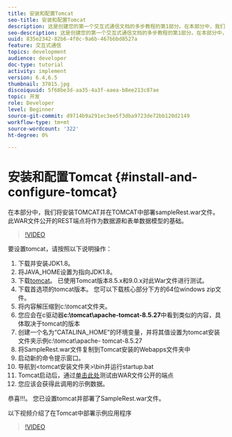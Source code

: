 ```yaml
---
title: 安装和配置Tomcat
seo-title: 安装和配置Tomcat
description: 这是创建您的第一个交互式通信文档的多步教程的第1部分。在本部分中，我们将安装TOMCAT并在TOMCAT中部署sampleRest.war文件。 此WAR文件公开的REST端点将作为数据源和表单数据模型的基础。
seo-description: 这是创建您的第一个交互式通信文档的多步教程的第1部分。在本部分中，我们将安装TOMCAT并在TOMCAT中部署sampleRest.war文件。 此WAR文件公开的REST端点将作为数据源和表单数据模型的基础。
uuid: 835e2342-82b6-4f0c-9a6b-467bbbd8527a
feature: 交互式通信
topics: development
audience: developer
doc-type: tutorial
activity: implement
version: 6.4,6.5
thumbnail: 37815.jpg
discoiquuid: 5f68be3d-aa35-4a3f-aaea-b8ee213c87ae
topic: 开发
role: Developer
level: Beginner
source-git-commit: d9714b9a291ec3ee5f3dba9723de72bb120d2149
workflow-type: tm+mt
source-wordcount: '322'
ht-degree: 0%

---
```



# 安装和配置Tomcat {#install-and-configure-tomcat}

在本部分中，我们将安装TOMCAT并在TOMCAT中部署sampleRest.war文件。 此WAR文件公开的REST端点将作为数据源和表单数据模型的基础。

>[!VIDEO](https://video.tv.adobe.com/v/37815/?quality=9&learn=on)

要设置tomcat，请按照以下说明操作：

1. 下载并安装JDK1.8。
2. 将JAVA_HOME设置为指向JDK1.8。
3. 下载[tomcat](https://tomcat.apache.org/)。 已使用Tomcat版本8.5.x和9.0.x对此War文件进行测试。
4. 下载首选项的tomcat版本。 您可以下载核心部分下方的64位windows zip文件。
5. 将内容解压缩到c:\tomcat文件夹。
6. 您应会在c驱动器&#x200B;**c:\tomcat\apache-tomcat-8.5.27**&#x200B;中看到类似的内容，具体取决于tomcat的版本
7. 创建一个名为“CATALINA_HOME”的环境变量，并将其值设置为tomcat安装文件夹示例c:\tomcat\apache- tomcat-8.5.27
8. 将SampleRest.war文件复制到Tomcat安装的Webapps文件夹中
9. 启动新的命令提示窗口。
10. 导航到&lt;tomcat安装文件夹>\bin并运行startup.bat
11. Tomcat启动后，通过[单击此处](http://localhost:8080/SampleRest/webapi/getStatement/9586)测试由WAR文件公开的端点
12. 您应该会获得此调用的示例数据。

恭喜!!!。 您已设置tomcat并部署了SampleRest.war文件。

以下视频介绍了在Tomcat中部署示例应用程序
>[!VIDEO](https://video.tv.adobe.com/v/37815)